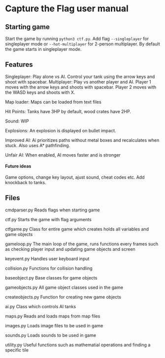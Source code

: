 # Capture the Flag user manual

## Starting game

Start the game by running ```python3 ctf.py```. 
Add flag ```--singleplayer``` for singleplayer mode or ```--hot-multiplayer``` for 2-person multiplayer.
By default the game starts in singleplayer mode.

## Features

Singleplayer:
    Play alone vs AI.
    Control your tank using the arrow keys and shoot with spacebar.
Multiplayer:
    Play vs another player and AI.
    Player 1 moves with the arrow keys and shoots with spacebar.
    Player 2 moves with the WASD keys and shoots with X.

Map loader:
    Maps can be loaded from text files

Hit Points:
    Tanks have 3HP by default, wood crates have 2HP.

Sound:
    WIP

Explosions:
    An explosion is displayed on bullet impact.

Improved AI:
    Ai prioritizes paths without metal boxes and recalculates when stuck. Also uses A* pathfinding.

Unfair AI:
    When enabled, AI moves faster and is stronger
    
#### Future ideas

Game options, change key layout, ajust sound, cheat codes etc.
Add knockback to tanks.

## Files
cmdparser.py
    Reads flags when starting game

ctf.py
    Starts the game with flag arguments

ctfgame.py
    Class for entire game which creates holds all variables and game objects

gameloop.py
    The main loop of the game, runs functions every frames such as
    checking player input and updating game objects and screen

keyevent.py
    Handles user keyboard input

collision.py
    Functions for collision handling

baseobject.py
    Base classes for game objects

gameobjects.py
    All game object classes used in the game

createobjects.py
    Function for creating new game objects

ai.py
    Class which controls AI tanks

maps.py
    Reads and loads maps from map files

images.py
    Loads image files to be used in game

sounds.py
    Loads sounds to be used in game

utility.py
    Useful functions such as mathematial operations and
    finding a specific tile